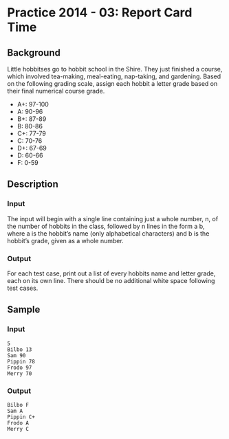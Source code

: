 # Practice 2014 - 03: Report Card Time

## Background
Little hobbitses go to hobbit school in the Shire. They just finished a course,
which involved tea-making, meal-eating, nap-taking, and gardening. Based on the
following grading scale, assign each hobbit a letter grade based on their final
numerical course grade.
- A+: 97-100
- A: 90-96
- B+: 87-89
- B: 80-86
- C+: 77-79
- C: 70-76
- D+: 67-69
- D: 60-66
- F: 0-59

## Description

### Input
The input will begin with a single line containing just a whole number, n, of
the number of hobbits in the class, followed by n lines in the form a b, where a
is the hobbit’s name (only alphabetical characters) and b is the hobbit’s grade,
given as a whole number.

### Output
For each test case, print out a list of every hobbits name and letter grade,
each on its own line. There should be no additional white space following
test cases.

## Sample
### Input
```
5
Bilbo 13
Sam 90
Pippin 78
Frodo 97
Merry 70
```

### Output
```
Bilbo F
Sam A
Pippin C+
Frodo A
Merry C
```
